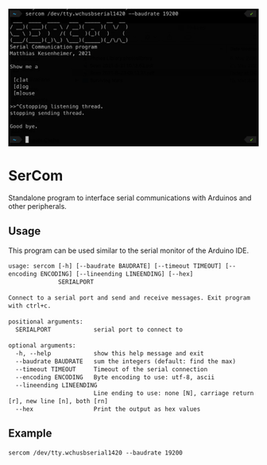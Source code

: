 ![Screenshot](https://raw.githubusercontent.com/MKesenheimer/SerCom/main/Screenshot.png)

# SerCom
Standalone program to interface serial communications with Arduinos and other peripherals.

## Usage
This program can be used similar to the serial monitor of the Arduino IDE.

```
usage: sercom [-h] [--baudrate BAUDRATE] [--timeout TIMEOUT] [--encoding ENCODING] [--lineending LINEENDING] [--hex]
              SERIALPORT

Connect to a serial port and send and receive messages. Exit program with ctrl+c.

positional arguments:
  SERIALPORT            serial port to connect to

optional arguments:
  -h, --help            show this help message and exit
  --baudrate BAUDRATE   sum the integers (default: find the max)
  --timeout TIMEOUT     Timeout of the serial connection
  --encoding ENCODING   Byte encoding to use: utf-8, ascii
  --lineending LINEENDING
                        Line ending to use: none [N], carriage return [r], new line [n], both [rn]
  --hex                 Print the output as hex values
```

## Example
```
sercom /dev/tty.wchusbserial1420 --baudrate 19200
```

